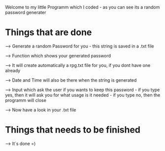Welcome to my little Programm which I coded - as you can see its a random password generater

# Things that are done 

--> Generate a random Password for you 
    - this string is saved in a .txt file 
 
--> Function which shows your generated password 

--> It will create automatically a rpg.txt file for you, if you dont have one already

--> Date and Time will also be there when the string is generated

--> Input which ask the user if you wants to keep this password
    - if you type yes, then it will ask you for what usage is it needed
    - if you type no, then the programm will close 

--> Now have a look in your .txt file

# Things that needs to be finished 

--> It´s done =)
